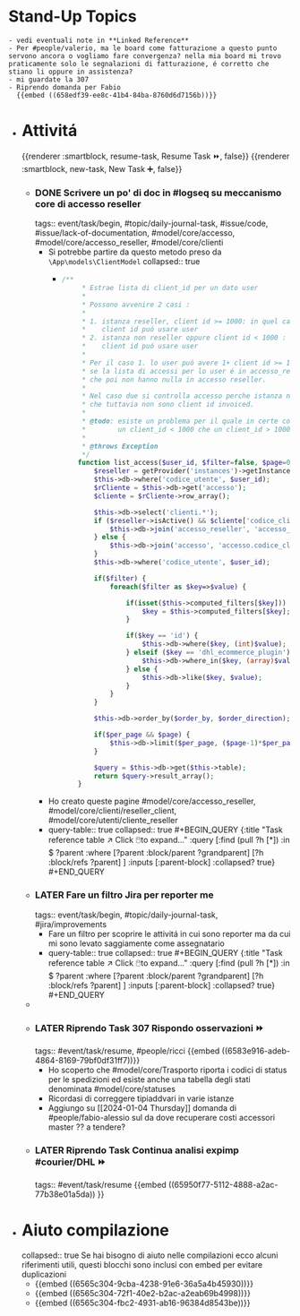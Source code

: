 # Stand-Up Topics
	- vedi eventuali note in **Linked Reference**
	- Per #people/valerio, ma le board come fatturazione a questo punto servono ancora o vogliamo fare convergenza? nella mia board mi trovo praticamente solo le segnalazioni di fatturazione, é corretto che stiano li oppure in assistenza?
	- mi guardate la 307
	- Riprendo domanda per Fabio
	  {{embed ((658edf39-ee8c-41b4-84ba-8760d6d7156b))}}
- # Attivitá
  {{renderer :smartblock, resume-task, Resume Task ⏩️, false}} {{renderer :smartblock, new-task, New Task ➕, false}}
	- ### DONE Scrivere un po' di doc in #logseq su meccanismo core di accesso reseller
	  tags:: event/task/begin, #topic/daily-journal-task, #issue/code, #issue/lack-of-documentation, #model/core/accesso, #model/core/accesso_reseller, #model/core/clienti
		- Si potrebbe partire da questo metodo preso da `\App\models\ClientModel`
		  collapsed:: true
			- ```php
			  /**
			       * Estrae lista di client_id per un dato user
			       *
			       * Possono avvenire 2 casi :
			       *
			       * 1. istanza reseller, client id >= 1000: in quel caso join con accesso_reseller per capire quali
			       *    client id puó usare user
			       * 2. istanza non reseller oppure client id < 1000 :  in quel caso join con accesso per capire quali
			       *    client id puó usare user
			       *
			       * Per il caso 1. lo user puó avere 1+ client id >= 1000 collegati in accesso, ma ne basta uno per capire
			       * se la lista di accessi per lo user é in accesso_reseller. Ci sono utenti che hanno solo accesso ma
			       * che poi non hanno nulla in accesso reseller.
			       *
			       * Nel caso due si controlla accesso perche istanza non é reseller oppure perche lo user ha records in accesso
			       * che tuttavia non sono client id invoiced.
			       *
			       * @todo: esiste un problema per il quale in certe configurazione un utente presente in accesso_reseller ha sia
			       *        un client_id < 1000 che un client_id > 1000
			       *
			       * @throws Exception
			       */
			      function list_access($user_id, $filter=false, $page=0, $per_page=0, $order_by='id', $order_direction='ASC') : array {
			          $reseller = getProvider('instances')->getInstance()->reseller();
			          $this->db->where('codice_utente', $user_id);
			          $rCliente = $this->db->get('accesso');
			          $cliente = $rCliente->row_array();
			  
			          $this->db->select('clienti.*');
			          if ($reseller->isActive() && $cliente['codice_cliente'] >= $reseller->IdThreshold()) {
			              $this->db->join('accesso_reseller', 'accesso_reseller.codice_cliente=clienti.id');
			          } else {
			              $this->db->join('accesso', 'accesso.codice_cliente=clienti.id');
			          }
			          $this->db->where('codice_utente', $user_id);
			  
			          if($filter) {
			              foreach($filter as $key=>$value) {
			  
			                  if(isset($this->computed_filters[$key])) {
			                      $key = $this->computed_filters[$key];
			                  }
			  
			                  if($key == 'id') {
			                      $this->db->where($key, (int)$value);
			                  } elseif ($key == 'dhl_ecommerce_plugin') {
			                      $this->db->where_in($key, (array)$value);
			                  } else {
			                      $this->db->like($key, $value);
			                  }
			              }
			          }
			  
			          $this->db->order_by($order_by, $order_direction);
			  
			          if($per_page && $page) {
			              $this->db->limit($per_page, ($page-1)*$per_page);
			          }
			  
			          $query = $this->db->get($this->table);
			          return $query->result_array();
			      }
			  ```
		- Ho creato queste pagine #model/core/accesso_reseller, #model/core/clienti/reseller_client, #model/core/utenti/cliente_reseller
		- query-table:: true
		  collapsed:: true
		  #+BEGIN_QUERY
		  {:title "Task reference table ↗️ Click 🖱️to expand..." :query [:find (pull ?h [*])
		      :in $ ?parent
		      :where
		      [?parent :block/parent ?grandparent]
		      [?h :block/refs ?parent]
		  ]
		  :inputs [:parent-block]
		  :collapsed? true}
		  #+END_QUERY
	- ### LATER Fare un filtro Jira per reporter me
	  tags:: event/task/begin, #topic/daily-journal-task, #jira/improvements
		- Fare un filtro per scoprire le attivitá in cui sono reporter ma da cui mi sono levato saggiamente come assegnatario
		- query-table:: true
		  collapsed:: true
		  #+BEGIN_QUERY
		  {:title "Task reference table ↗️ Click 🖱️to expand..." :query [:find (pull ?h [*])
		      :in $ ?parent
		      :where
		      [?parent :block/parent ?grandparent]
		      [?h :block/refs ?parent]
		  ]
		  :inputs [:parent-block]
		  :collapsed? true}
		  #+END_QUERY
	-
	- ### LATER Riprendo Task 307 Rispondo osservazioni ⏩️
	  tags:: #event/task/resume, #people/ricci 
	  {{embed ((6583e916-adeb-4864-8169-79bf0df31ff7))}}
		- Ho scoperto che #model/core/Trasporto riporta i codici di status per le spedizioni ed esiste anche una tabella degli stati denominata #model/core/statuses
		- Ricordasi di correggere tipiaddvari in varie istanze
		- Aggiungo su [[2024-01-04 Thursday]] domanda di #people/fabio-alessio sul da dove recuperare costi accessori master ?? a tendere?
	- ### LATER Riprendo Task Continua analisi expimp #courier/DHL ⏩️
	  tags:: #event/task/resume
	  {{embed ((65950f77-5112-4888-a2ac-77b38e01a5da)) }}
- # Aiuto compilazione
  collapsed:: true
  Se hai bisogno di aiuto nelle compilazioni ecco alcuni riferimenti utili, questi blocchi sono inclusi con embed per evitare duplicazioni
	- {{embed ((6565c304-9cba-4238-91e6-36a5a4b45930))}}
	- {{embed ((6565c304-72f1-40e2-b2ac-a2eab69b4998))}}
	- {{embed ((6565c304-fbc2-4931-ab16-96384d8543be))}}